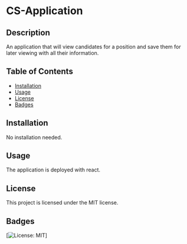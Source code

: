 # CS-Application

## Description

An application that will view candidates for a position and save them for later viewing with all their information.

## Table of Contents

- [Installation](#installation)
- [Usage](#usage)
- [License](#license)
- [Badges](#badges)

## Installation

No installation needed.

## Usage

The application is deployed with react.

## License

This project is licensed under the MIT license.

## Badges

[![License: MIT](https://img.shields.io/badge/License-MIT-yellow.svg)]